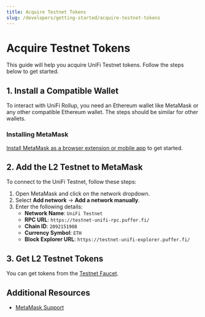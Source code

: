 ```yaml
---
title: Acquire Testnet Tokens
slug: /developers/getting-started/acquire-testnet-tokens
---
```


# Acquire Testnet Tokens

This guide will help you acquire UniFi Testnet tokens. Follow the steps below to get started.

## 1. Install a Compatible Wallet

To interact with UniFi Rollup, you need an Ethereum wallet like MetaMask or any other compatible Ethereum wallet. The steps should be similar for other wallets.

### Installing MetaMask

[Install MetaMask as a browser extension or mobile app](https://metamask.io/download/) to get started.

## 2. Add the L2 Testnet to MetaMask

To connect to the UniFi Testnet, follow these steps:

1. Open MetaMask and click on the network dropdown.
2. Select **Add network** → **Add a network manually**.
3. Enter the following details:
   - **Network Name**: `UniFi Testnet`
   - **RPC URL**: `https://testnet-unifi-rpc.puffer.fi/`
   - **Chain ID**: `2092151908`
   - **Currency Symbol**: `ETH`
   - **Block Explorer URL**: `https://testnet-unifi-explorer.puffer.fi/`

## 3. Get L2 Testnet Tokens

You can get tokens from the [Testnet Faucet](https://testnet-unifi-faucet.puffer.fi/).

## Additional Resources

- [MetaMask Support](https://support.metamask.io)
